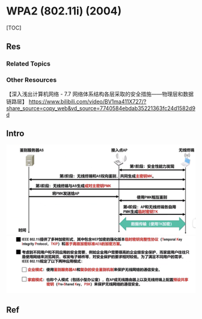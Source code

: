 # WPA2 (802.11i) (2004)

[TOC]



## Res
### Related Topics


### Other Resources
【深入浅出计算机网络 - 7.7 网络体系结构各层采取的安全措施——物理层和数据链路层】 https://www.bilibili.com/video/BV1ma411X727/?share_source=copy_web&vd_source=7740584ebdab35221363fc24d1582d9d



## Intro
![](../../../../../../../../../../Assets/Pics/Screenshot%202023-03-26%20at%206.00.54%20PM.png)
![](../../../../../../../../../../Assets/Pics/Screenshot%202023-03-26%20at%206.01.14%20PM.png)



## Ref

